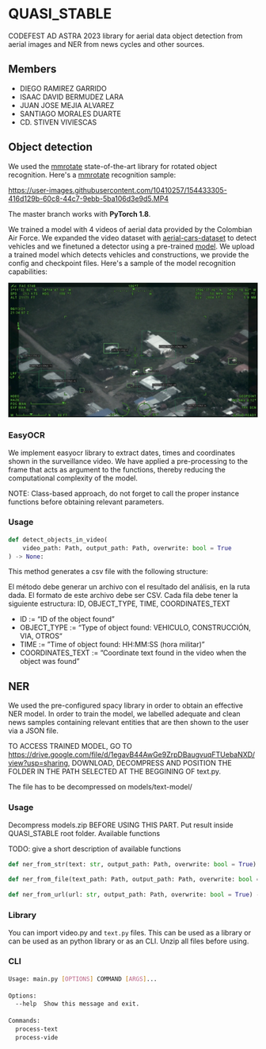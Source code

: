 # QUASI_STABLE

CODEFEST AD ASTRA 2023 library for aerial data object detection from aerial images and NER from news cycles and other sources.  

## Members

- DIEGO RAMIREZ GARRIDO
- ISAAC DAVID BERMUDEZ LARA
- JUAN JOSE MEJIA ALVAREZ
- SANTIAGO MORALES DUARTE
- CD. STIVEN VIVIESCAS

## Object detection

We used the [mmrotate](https://github.com/open-mmlab/mmrotate/) state-of-the-art library for rotated object recognition. Here's a [mmrotate](https://github.com/open-mmlab/mmrotate/) recognition sample:

https://user-images.githubusercontent.com/10410257/154433305-416d129b-60c8-44c7-9ebb-5ba106d3e9d5.MP4

The master branch works with **PyTorch 1.8**.

We trained a model with 4 videos of aerial data provided by the Colombian Air Force. We expanded the video dataset with [aerial-cars-dataset](https://github.com/jekhor/aerial-cars-dataset) to detect vehicles and we finetuned a detector using a pre-trained [model](https://github.com/open-mmlab/mmrotate/blob/main/configs/oriented_rcnn/oriented_rcnn_r50_fpn_1x_dota_le90.py). We upload a trained model which detects vehicles and constructions, we provide the config and checkpoint files. Here's a sample of the model recognition capabilities: 

![sample](https://github.com/GEOMBOC/QUASI_STABLE/blob/main/sample.png)

### EasyOCR

We implement easyocr library to extract dates, times and coordinates shown in the surveillance video. We have applied a pre-processing to the frame that acts as argument to the functions, thereby reducing the computational complexity of the model. 

NOTE: Class-based approach, do not forget to call the proper instance functions before obtaining relevant parameters. 

### Usage

```python
def detect_objects_in_video(
    video_path: Path, output_path: Path, overwrite: bool = True
) -> None:
```
This method generates a csv file with the following structure:

El método debe generar un archivo con el resultado del análisis, en la ruta dada. El formato de este archivo debe ser CSV. Cada fila debe tener la siguiente estructura:
ID, OBJECT_TYPE, TIME, COORDINATES_TEXT
- ID := “ID of the object found”
- OBJECT_TYPE := “Type of object found: VEHICULO, CONSTRUCCIÓN, VIA, OTROS“
- TIME := ”Time of object found: HH:MM:SS (hora militar)”
- COORDINATES_TEXT := ”Coordinate text found in the video when the object was found”
    
## NER

We used the pre-configured spacy library in order to obtain an effective NER model. In order to train the model, we labelled adequate and clean news samples containing relevant entities that are then shown to the user via a JSON file. 

TO ACCESS TRAINED MODEL, GO TO https://drive.google.com/file/d/1egavB44AwGe9ZrpDBaugvuqFTUebaNXD/view?usp=sharing, DOWNLOAD, DECOMPRESS AND POSITION THE FOLDER IN THE PATH SELECTED AT THE BEGGINING OF text.py.

The file has to be decompressed on models/text-model/

### Usage
Decompress models.zip BEFORE USING THIS PART. Put result inside QUASI_STABLE root folder.
Available functions

TODO: give a short description of available functions

```python
def ner_from_str(text: str, output_path: Path, overwrite: bool = True) -> None:
```

```python
def ner_from_file(text_path: Path, output_path: Path, overwrite: bool = True) -> None:
```

```python
def ner_from_url(url: str, output_path: Path, overwrite: bool = True) -> None:
```


### Library

You can import video.py and ```text.py``` files. This can be used as a library or can be used as an python library or as an CLI. Unzip all files before using. 

### CLI

```bash
Usage: main.py [OPTIONS] COMMAND [ARGS]...

Options:
  --help  Show this message and exit.

Commands:
  process-text
  process-vide
```
